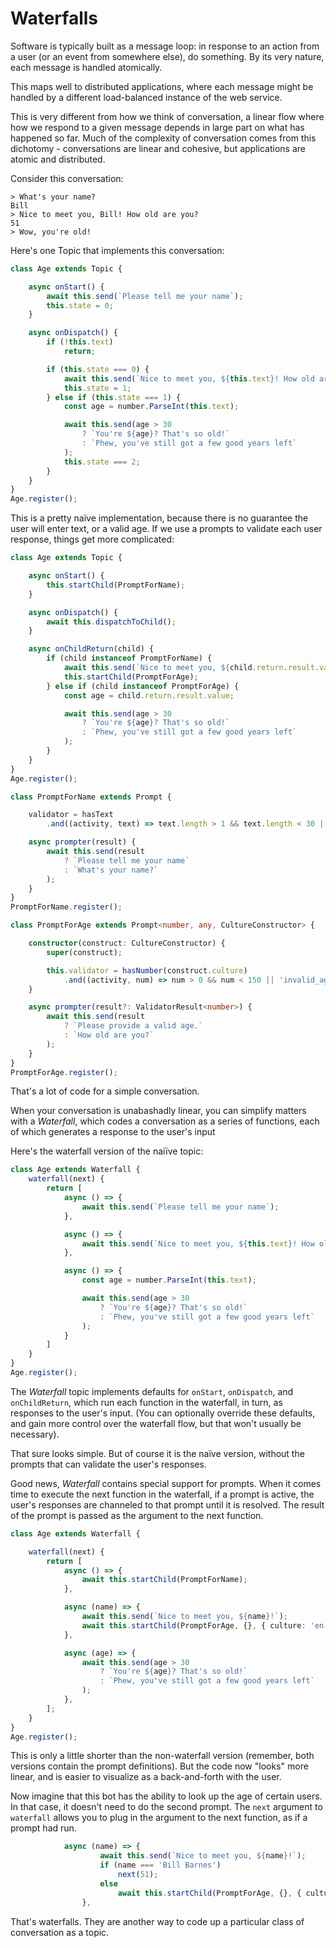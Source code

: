 # Waterfalls

Software is typically built as a message loop: in response to an action from a user (or an event from somewhere else), do something. By its very nature, each message is handled atomically.

This maps well to distributed applications, where each message might be handled by a different load-balanced instance of the web service.

This is very different from how we think of conversation, a linear flow where how we respond to a given message depends in large part on what has happened so far. Much of the complexity of conversation comes from this dichotomy - conversations are linear and cohesive, but applications are atomic and distributed.

Consider this conversation:
```
> What's your name?
Bill
> Nice to meet you, Bill! How old are you?
51
> Wow, you're old!
```
Here's one Topic that implements this conversation:
```ts
class Age extends Topic {

    async onStart() {
        await this.send(`Please tell me your name`);
        this.state = 0;
    }

    async onDispatch() {
        if (!this.text)
            return;

        if (this.state === 0) {
            await this.send(`Nice to meet you, ${this.text}! How old are you?`);
            this.state = 1;
        } else if (this.state === 1) {
            const age = number.ParseInt(this.text);

            await this.send(age > 30
                ? `You're ${age}? That's so old!`
                : `Phew, you've still got a few good years left`
            );
            this.state === 2;
        }
    }
}
Age.register();
```
This is a pretty naïve implementation, because there is no guarantee the user will enter text, or a valid age. If we use a prompts to validate each user response, things get more complicated:
```ts
class Age extends Topic {

    async onStart() {
        this.startChild(PromptForName);
    }

    async onDispatch() {
        await this.dispatchToChild();
    }

    async onChildReturn(child) {
        if (child instanceof PromptForName) {
            await this.send(`Nice to meet you, ${child.return.result.value}! How old are you?`);
            this.startChild(PromptForAge);
        } else if (child instanceof PromptForAge) {
            const age = child.return.result.value;

            await this.send(age > 30
                ? `You're ${age}? That's so old!`
                : `Phew, you've still got a few good years left`
            );
        }
    }
}
Age.register();

class PromptForName extends Prompt {

    validator = hasText
        .and((activity, text) => text.length > 1 && text.length < 30 || 'invalid_name');

    async prompter(result) {
        await this.send(result
            ? `Please tell me your name`
            : `What's your name?`
        );
    }
}
PromptForName.register();

class PromptForAge extends Prompt<number, any, CultureConstructor> {

    constructor(construct: CultureConstructor) {
        super(construct);

        this.validator = hasNumber(construct.culture)
            .and((activity, num) => num > 0 && num < 150 || 'invalid_age');
    }

    async prompter(result?: ValidatorResult<number>) {
        await this.send(result
            ? `Please provide a valid age.`
            : `How old are you?`
        );
    }
}
PromptForAge.register();
```
That's a lot of code for a simple conversation.

When your conversation is unabashadly linear, you can simplify matters with a *Waterfall*, which codes a conversation as a series of functions, each of which generates a response to the user's input

Here's the waterfall version of the naiïve topic:
```ts
class Age extends Waterfall {
    waterfall(next) {
        return [
            async () => {
                await this.send(`Please tell me your name`);
            },

            async () => {
                await this.send(`Nice to meet you, ${this.text}! How old are you?`);
            },

            async () => {
                const age = number.ParseInt(this.text);

                await this.send(age > 30
                    ? `You're ${age}? That's so old!`
                    : `Phew, you've still got a few good years left`
                );
            }
        ]
    }
}
Age.register();
```
The *Waterfall* topic implements defaults for `onStart`, `onDispatch`, and `onChildReturn`, which run each function in the waterfall, in turn, as responses to the user's input. (You can optionally override these defaults, and gain more control over the waterfall flow, but that won't usually be necessary).

That sure looks simple. But of course it is the naïve version, without the prompts that can validate the user's responses.

Good news, *Waterfall* contains special support for prompts. When it comes time to execute the next function in the waterfall, if a prompt is active, the user's responses are channeled to that prompt until it is resolved. The result of the prompt is passed as the argument to the next function.
```ts
class Age extends Waterfall {

    waterfall(next) {
        return [
            async () => {
                await this.startChild(PromptForName);
            },

            async (name) => {
                await this.send(`Nice to meet you, ${name}!`);
                await this.startChild(PromptForAge, {}, { culture: 'en-us' });
            },

            async (age) => {
                await this.send(age > 30
                    ? `You're ${age}? That's so old!`
                    : `Phew, you've still got a few good years left`
                );
            },
        ];
    }
}
Age.register();
```
This is only a little shorter than the non-waterfall version (remember, both versions contain the prompt definitions). But the code now "looks" more linear, and is easier to visualize as a back-and-forth with the user.

Now imagine that this bot has the ability to look up the age of certain users. In that case, it doesn't need to do the second prompt. The `next` argument to `waterfall` allows you to plug in the argument to the next function, as if a prompt had run.
```ts
            async (name) => {
                    await this.send(`Nice to meet you, ${name}!`);
                    if (name === 'Bill Barnes')
                        next(51);
                    else
                        await this.startChild(PromptForAge, {}, { culture: 'en-us'});
                },
```
That's waterfalls. They are another way to code up a particular class of conversation as a topic.
